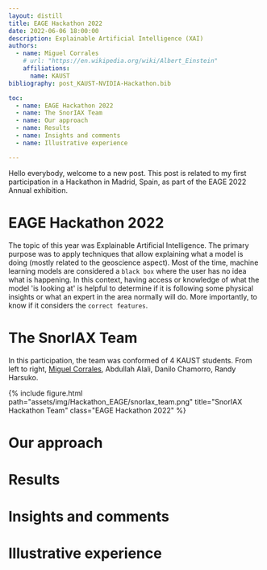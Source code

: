 ```yaml
---
layout: distill
title: EAGE Hackathon 2022
date: 2022-06-06 18:00:00
description: Explainable Artificial Intelligence (XAI)
authors:
  - name: Miguel Corrales
    # url: "https://en.wikipedia.org/wiki/Albert_Einstein"
    affiliations:
      name: KAUST
bibliography: post_KAUST-NVIDIA-Hackathon.bib

toc:
  - name: EAGE Hackathon 2022
  - name: The SnorIAX Team
  - name: Our approach
  - name: Results
  - name: Insights and comments 
  - name: Illustrative experience

---
```


Hello everybody, welcome to a new post.  This post is related to my first participation in a Hackathon in Madrid, Spain, as part of the EAGE 2022 Annual exhibition. 

# EAGE Hackathon 2022

The topic of this year was Explainable Artificial Intelligence. The primary purpose was to apply techniques that allow explaining what a model is doing (mostly related to the geoscience aspect). Most of the time, machine learning models are considered a `black box` where the user has no idea what is happening. In this context, having access or knowledge of what the model 'is looking at' is helpful to determine if it is following some physical insights or what an expert in the area normally will do. More importantly, to know if it considers the `correct features`. 


# The SnorIAX Team

In this participation, the team was conformed of 4 KAUST students.  From left to right, [Miguel Corrales](https://dig.kaust.edu.sa/people/detail/miguel-corrales), Abdullah Alali, Danilo Chamorro, Randy Harsuko.


{% include figure.html path="assets/img/Hackathon_EAGE/snorlax_team.png" title="SnorIAX Hackathon Team" class="EAGE Hackathon 2022" %}

# Our approach

<!-- The problem to solve lies on Juan's research <d-cite key="doi:10.1190/image2022-3737749.1"></d-cite>. The main challenge is related to a segmentation step, where many independent bisection problems are needed to solve, which makes a perfect setting to optimize the running time performance using GPUs.  -->


# Results

<!-- After one day and a half, the team succesfully levaraged the capabilities of the algorithm. Roghly speaking, the team speed up the computation by 80 times. The code of the hackathon could be find in the following[`repository`](https://github.com/DIG-Kaust/HPC_Hackathon_DIG)

{% include figure.html path="assets/img/Hackathon_KAUST/logo_hackathon.png" title="Github Hackathon" class="KAUST-NVIDIA Hackathon" %} -->



# Insights and comments 

<!-- It was such a wonderful experience to participate in this event. Many thanks to the organizers from KAUST and NVIDIA, and of course, for all the support from the mentors who constantly help along this short journey. Luckily, the team was awarded the best team in terms of computing performance.  

{% include figure.html path="assets/img/Hackathon_KAUST/hackathon_kaust_2.jpeg" title="Price" class="KAUST-NVIDIA Hackathon" %} -->

# Illustrative experience
<!-- This was a post regarding the KAUST-NVIDIA Hackathon, here it is a illustrative summary related to our teamwork.   

"It's gonna be easy, probably just putting our code on numba and cuda", that is what we thought :stuck_out_tongue_winking_eye: :stuck_out_tongue_winking_eye: :stuck_out_tongue_winking_eye:
{% include figure.html path="assets/img/Hackathon_KAUST/monkey-ambulance.gif" title="Summary Hackathon" class="KAUST-NVIDIA Hackathon" %} -->

